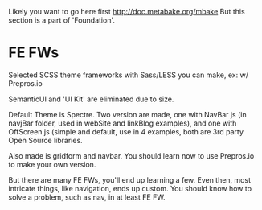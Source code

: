 

Likely you want to go here first http://doc.metabake.org/mbake
But this section is a part of 'Foundation'.

# FE FWs

Selected SCSS theme frameworks with Sass/LESS you can make, ex: w/ Prepros.io

SemanticUI and 'UI Kit' are eliminated due to size.

Default Theme is Spectre. Two version are made, one with NavBar js (in navjBar folder, used in webSite and linkBlog examples), and one with OffScreen js (simple and default, use in 4 examples, both are 3rd party Open Source libraries.

Also made is gridform and navbar. You should learn now to use Prepros.io to make your own version.

But there are many FE FWs, you'll end up learning a few. Even then, most intricate things, like navigation, ends up custom. You should know how to solve a problem, such as nav, in at least FE FW.
